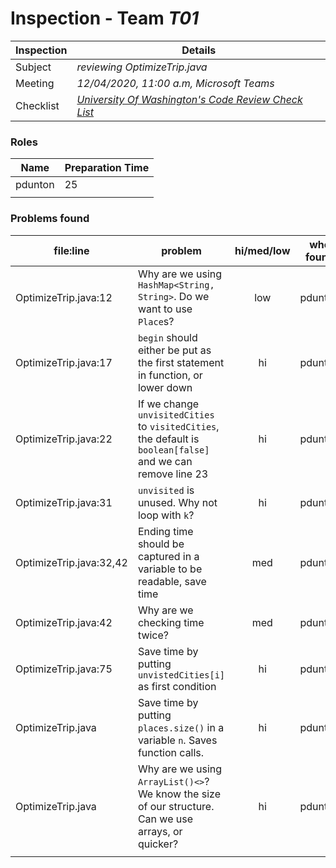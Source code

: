 # Inspection - Team *T01*

| Inspection | Details |
| ----- | ----- |
| Subject | *reviewing OptimizeTrip.java* |
| Meeting | *12/04/2020, 11:00 a.m, Microsoft Teams* |
| Checklist | *[University Of Washington's Code Review Check List](https://www.google.com/url?sa=t&rct=j&q=&esrc=s&source=web&cd=&ved=2ahUKEwilifury7TsAhXaGM0KHTllA_oQFjAGegQIARAC&url=https%3A%2F%2Fcourses.cs.washington.edu%2Fcourses%2Fcse403%2F12wi%2Fsections%2F12wi_code_review_checklist.pdf&usg=AOvVaw1FYJUky_S6za5HoAUkwXai)* |

### Roles

| Name | Preparation Time |
| ---- | ---- |
| pdunton | 25 |
|  |  |

### Problems found

| file:line | problem | hi/med/low | who found | github#  |
| --- | --- | :---: | :---: | --- |
| OptimizeTrip.java:12 | Why are we using `HashMap<String, String>`.  Do we want to use `Place`s? | low | pdunton | |
| OptimizeTrip.java:17 | `begin` should either be put as the first statement in function, or lower down | hi | pdunton | |
| OptimizeTrip.java:22 | If we change `unvisitedCities` to `visitedCities`, the default is `boolean[false]` and we can remove line 23 | hi | pdunton | |
| OptimizeTrip.java:31 | `unvisited` is unused.  Why not loop with `k`? | hi | pdunton | |
| OptimizeTrip.java:32,42 | Ending time should be captured in a variable to be readable, save time | med | pdunton | |
| OptimizeTrip.java:42 | Why are we checking time twice? | med | pdunton | |
| OptimizeTrip.java:75 | Save time by putting `unvistedCities[i]` as first condition | hi | pdunton | |
| OptimizeTrip.java | Save time by putting `places.size()` in a variable `n`.  Saves function calls. | hi | pdunton | |
| OptimizeTrip.java | Why are we using `ArrayList()<>`?  We know the size of our structure.  Can we use arrays, or quicker? | hi | pdunton | |
|  | | | | |
